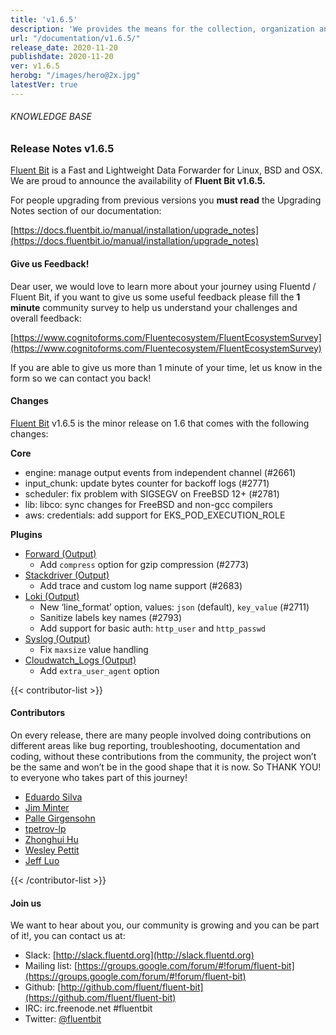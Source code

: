 ```yaml
---
title: 'v1.6.5'
description: 'We provides the means for the collection, organization and computerized retrieval of knowledgeand Lightweight Data Forwarder for Linux, BSD and OSX. We are proud to announce the availability of Fluent Bit v1.6.5.'
url: "/documentation/v1.6.5/"
release_date: 2020-11-20
publishdate: 2020-11-20
ver: v1.6.5
herobg: "/images/hero@2x.jpg"
latestVer: true
---
```


###### KNOWLEDGE BASE

### Release Notes v1.6.5

[Fluent Bit](https://fluentbit.io/) is a Fast and Lightweight Data Forwarder for Linux, BSD and OSX. We are proud to announce the availability of **Fluent Bit v1.6.5.**

For people upgrading from previous versions you **must read** the Upgrading Notes section of our documentation:

[https://docs.fluentbit.io/manual/installation/upgrade_notes](https://docs.fluentbit.io/manual/installation/upgrade_notes)

#### Give us Feedback!

Dear user, we would love to learn more about your journey using Fluentd / Fluent Bit, if you want to give us some useful feedback please fill the **1 minute** community survey to help us understand your challenges and overall feedback:

[https://www.cognitoforms.com/Fluentecosystem/FluentEcosystemSurvey](https://www.cognitoforms.com/Fluentecosystem/FluentEcosystemSurvey)

If you are able to give us more than 1 minute of your time, let us know in the form so we can contact you back!

#### Changes

[Fluent Bit](https://fluentbit.io) v1.6.5 is the minor release on 1.6 that comes with the following changes:


**Core**

* engine: manage output events from independent channel (#2661)
* input_chunk: update bytes counter for backoff logs (#2771)
* scheduler: fix problem with SIGSEGV on FreeBSD 12+ (#2781)
* lib: libco: sync changes for FreeBSD and non-gcc compilers
* aws: credentials: add support for EKS_POD_EXECUTION_ROLE



**Plugins**

* [Forward (Output)](https://docs.fluentbit.io/manual/pipeline/outputs/forward/)
  * Add `compress` option for gzip compression (#2773)
* [Stackdriver (Output)](https://docs.fluentbit.io/manual/pipeline/outputs/stackdriver/)
  * Add trace and custom log name support (#2683)
* [Loki (Output)](https://docs.fluentbit.io/manual/pipeline/outputs/loki/)
  * New ‘line_format’ option, values: `json` (default), `key_value` (#2711)
  * Sanitize labels key names (#2793)
  * Add support for basic auth: `http_user` and `http_passwd`
* [Syslog (Output)](https://docs.fluentbit.io/manual/pipeline/outputs/syslog/)
  * Fix `maxsize` value handling
* [Cloudwatch_Logs (Output)](https://docs.fluentbit.io/manual/pipeline/outputs/cloudwatch_logs/)
  * Add `extra_user_agent` option


{{< contributor-list >}}

#### Contributors

On every release, there are many people involved doing contributions on different areas like bug reporting, troubleshooting, documentation and coding, without these contributions from the community, the project won’t be the same and won’t be in the good shape that it is now. So THANK YOU! to everyone who takes part of this journey!

* [Eduardo Silva](https://github.com/edsiper)
* [Jim Minter](https://github.com/jim-minter)
* [Palle Girgensohn](https://github.com/girgen)
* [tpetrov-lp](https://github.com/tpetrov-lp)
* [Zhonghui Hu](https://github.com/zhonghui12)
* [Wesley Pettit](https://github.com/PettitWesley)
* [Jeff Luo](https://github.com/JeffLuoo)

{{< /contributor-list >}}

#### Join us

We want to hear about you, our community is growing and you can be part of it!, you can contact us at:

* Slack: [http://slack.fluentd.org](http://slack.fluentd.org)
* Mailing list: [https://groups.google.com/forum/#!forum/fluent-bit](https://groups.google.com/forum/#!forum/fluent-bit)
* Github: [http://github.com/fluent/fluent-bit](https://github.com/fluent/fluent-bit)
* IRC: irc.freenode.net #fluentbit
* Twitter: [@fluentbit](https://twitter.com/fluentbit)